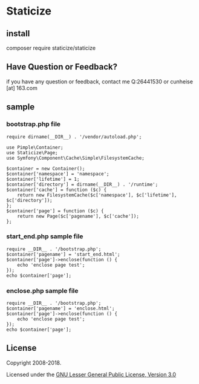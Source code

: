 Staticize
==========

## install
composer require staticize/staticize

Have Question or Feedback?
--------------------------
if you have any question or feedback, contact me Q:26441530 or cunheise [at] 163.com

## sample

### bootstrap.php file
    require dirname(__DIR__) . '/vendor/autoload.php';
    
    use Pimple\Container;
    use Staticize\Page;
    use Symfony\Component\Cache\Simple\FilesystemCache;
    
    $container = new Container();
    $container['namespace'] = 'namespace';
    $container['lifetime'] = 1;
    $container['directory'] = dirname(__DIR__) . '/runtime';
    $container['cache'] = function ($c) {
        return new FilesystemCache($c['namespace'], $c['lifetime'], $c['directory']);
    };
    $container['page'] = function ($c) {
        return new Page($c['pagename'], $c['cache']);
    };

### start_end.php sample file
    require __DIR__ . '/bootstrap.php';
    $container['pagename'] = 'start_end.html';
    $container['page']->enclose(function () {
        echo 'enclose page test';
    });
    echo $container['page'];
    
### enclose.php sample file
    require __DIR__ . '/bootstrap.php';
    $container['pagename'] = 'enclose.html';
    $container['page']->enclose(function () {
        echo 'enclose page test';
    });
    echo $container['page'];

License
-------

Copyright 2008-2018.

Licensed under the [GNU Lesser General Public License, Version 3.0](https://www.gnu.org/licenses/lgpl.txt)